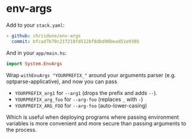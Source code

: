 # env-args

Add to your `stack.yaml`:

```yaml
- github: chrisdone/env-args
  commit: bfcad7b70c217218fd512bf8dbd90bead51e9385
```

And in your `app/main.hs`:

```haskell
import System.EnvArgs
```

Wrap `withEnvArgs "YOURPREFIX_"` around your arguments parser
(e.g. optparse-applicative), and now you can pass

* `YOURPREFIX_arg1` for `--arg1` (drops the prefix and adds `--`).
* `YOURPREFIX_arg_foo` for `--arg-foo` (replaces `_` with `-`)
* `YOURPREFIX_ARG_FOO` for `--arg-foo` (auto-lower-casing)

Which is useful when deploying programs where passing environment
variables is more convenient and more secure than passing arguments to
the process.
